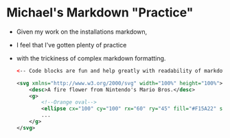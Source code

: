 # Michael's Markdown "Practice"

* Given my work on the installations markdown,
* I feel that I've gotten plenty of practice
* with the trickiness of complex markdown formatting.

	```xml
	<-- Code blocks are fun and help greatly with readability of markdown files in this class. -->
	
	<svg xmlns="http://www.w3.org/2000/svg" width="100%" height="100%">
    	<desc>A fire flower from Nintendo's Mario Bros.</desc>
    	<g>
	        <!--Orange oval-->
        	<ellipse cx="100" cy="100" rx="60" ry="45" fill="#F15A22" stroke="#000000" stroke-width="5" />
        	...
    	</g>
   </svg>
	```